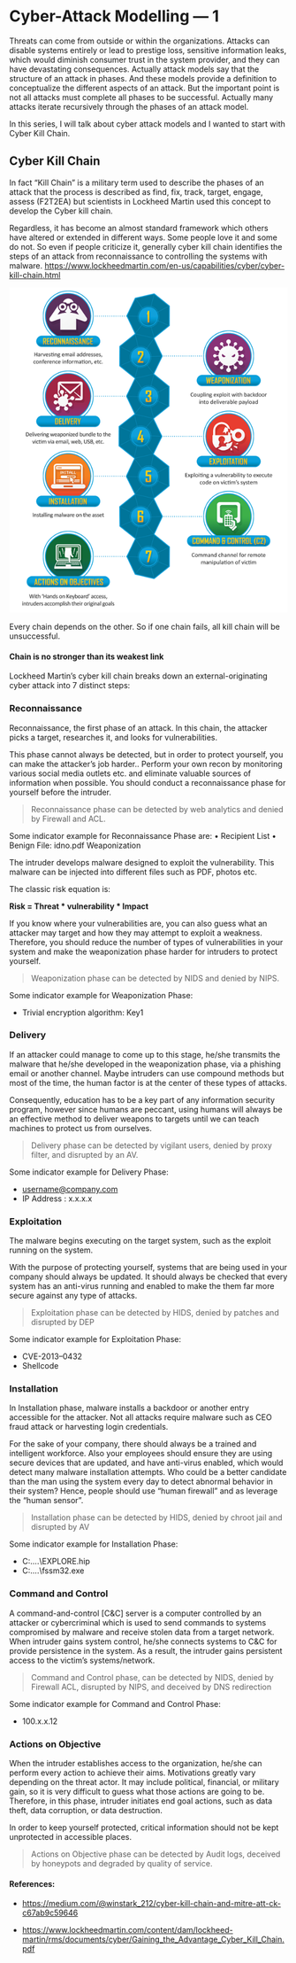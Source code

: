 # Cyber-Attack Modelling — 1

Threats can come from outside or within the organizations. Attacks can disable systems entirely or lead to prestige loss, sensitive information leaks, which would diminish consumer trust in the system provider, and they can have devastating consequences. Actually attack models say that the structure of an attack in phases. And these models provide a definition to conceptualize the different aspects of an attack. But the important point is not all attacks must complete all phases to be successful. Actually many attacks iterate recursively through the phases of an attack model.

In this series, I will talk about cyber attack models and I wanted to start with Cyber Kill Chain.
## Cyber Kill Chain

In fact “Kill Chain” is a military term used to describe the phases of an attack that the process is described as find, fix, track, target, engage, assess (F2T2EA) but scientists in Lockheed Martin used this concept to develop the Cyber kill chain.

Regardless, it has become an almost standard framework which others have altered or extended in different ways. Some people love it and some do not. So even if people criticize it, generally cyber kill chain identifies the steps of an attack from reconnaissance to controlling the systems with malware.
https://www.lockheedmartin.com/en-us/capabilities/cyber/cyber-kill-chain.html

![Image](./images/ckc/1*P9DJ-1IJP1lIOhRfQONIBA.png)

Every chain depends on the other. So if one chain fails, all kill chain will be unsuccessful. 

#### **Chain is no stronger than its weakest link**
  
Lockheed Martin’s cyber kill chain breaks down an external-originating cyber attack into 7 distinct steps:
### Reconnaissance

Reconnaissance, the first phase of an attack. In this chain, the attacker picks a target, researches it, and looks for vulnerabilities.

This phase cannot always be detected, but in order to protect yourself, you can make the attacker’s job harder.. Perform your own recon by monitoring various social media outlets etc. and eliminate valuable sources of information when possible. You should conduct a reconnaissance phase for yourself before the intruder.

> Reconnaissance phase can be detected by web analytics and denied by Firewall and ACL.

Some indicator example for Reconnaissance Phase are:
• Recipient List
• Benign File: idno.pdf
Weaponization

The intruder develops malware designed to exploit the vulnerability. This malware can be injected into different files such as PDF, photos etc.

The classic risk equation is:

**Risk = Threat * vulnerability * Impact**

If you know where your vulnerabilities are, you can also guess what an attacker may target and how they may attempt to exploit a weakness. Therefore, you should reduce the number of types of vulnerabilities in your system and make the weaponization phase harder for intruders to protect yourself.

>Weaponization phase can be detected by NIDS and denied by NIPS.

Some indicator example for Weaponization Phase:
- Trivial encryption algorithm: Key1 

### Delivery

If an attacker could manage to come up to this stage, he/she transmits the malware that he/she developed in the weaponization phase, via a phishing email or another channel. Maybe intruders can use compound methods but most of the time, the human factor is at the center of these types of attacks.

Consequently, education has to be a key part of any information security program, however since humans are peccant, using humans will always be an effective method to deliver weapons to targets until we can teach machines to protect us from ourselves.

> Delivery phase can be detected by vigilant users, denied by proxy filter, and disrupted by an AV.

Some indicator example for Delivery Phase:
- username@company.com
- IP Address : x.x.x.x

### Exploitation

The malware begins executing on the target system, such as the exploit running on the system.

With the purpose of protecting yourself, systems that are being used in your company should always be updated. It should always be checked that every system has an anti-virus running and enabled to make the them far more secure against any type of attacks.

> Exploitation phase can be detected by HIDS, denied by patches and disrupted by DEP

Some indicator example for Exploitation Phase:
- CVE-2013–0432
- Shellcode

### Installation

In Installation phase, malware installs a backdoor or another entry accessible for the attacker. Not all attacks require malware such as CEO fraud attack or harvesting login credentials.

For the sake of your company, there should always be a trained and intelligent workforce. Also your employees should ensure they are using secure devices that are updated, and have anti-virus enabled, which would detect many malware installation attempts. Who could be a better candidate than the man using the system every day to detect abnormal behavior in their system? Hence, people should use “human firewall” and as leverage the “human sensor”.

> Installation phase can be detected by HIDS, denied by chroot jail and disrupted by AV

Some indicator example for Installation Phase:
- C:\..\..\EXPLORE.hip
- C:\..\..\fssm32.exe

### Command and Control

A command-and-control [C&C] server is a computer controlled by an attacker or cybercriminal which is used to send commands to systems compromised by malware and receive stolen data from a target network. When intruder gains system control, he/she connects systems to C&C for provide persistence in the system. As a result, the intruder gains persistent access to the victim’s systems/network.

> Command and Control phase, can be detected by NIDS, denied by Firewall ACL, disrupted by NIPS, and deceived by DNS redirection

Some indicator example for Command and Control Phase:
- 100.x.x.12

### Actions on Objective

When the intruder establishes access to the organization, he/she can perform every action to achieve their aims. Motivations greatly vary depending on the threat actor. It may include political, financial, or military gain, so it is very difficult to guess what those actions are going to be. Therefore, in this phase, intruder initiates end goal actions, such as data theft, data corruption, or data destruction.

In order to keep yourself protected, critical information should not be kept unprotected in accessible places.

> Actions on Objective phase can be detected by Audit logs, deceived by honeypots and degraded by quality of service.

#### References:

- https://medium.com/@winstark_212/cyber-kill-chain-and-mitre-att-ck-c67ab9c59646

- https://www.lockheedmartin.com/content/dam/lockheed-martin/rms/documents/cyber/Gaining_the_Advantage_Cyber_Kill_Chain.pdf
